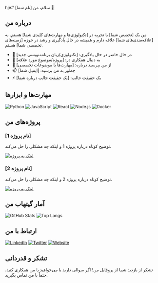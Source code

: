 hje# سلام، من [نام شما] 👋

## درباره من

من یک [تخصص شما] با تجربه در [تکنولوژی‌ها و مهارت‌های کلیدی شما] هستم. به [علاقه‌مندی‌های شما] علاقه دارم و همیشه در حال یادگیری و رشد در حوزه [زمینه‌های تخصصی شما] هستم.

- 🌱 در حال حاضر در حال یادگیری: [تکنولوژی/زبان برنامه‌نویسی جدید]
- 👯 به دنبال همکاری در: [پروژه/موضوع مورد علاقه]
- 💬 از من بپرسید درباره: [مهارت‌ها یا موضوعات تخصصی]
- 📫 چطور به من برسید: [ایمیل شما]
- ⚡ یک حقیقت جالب: [یک حقیقت جالب درباره شما]

## مهارت‌ها و ابزارها

![Python](https://img.shields.io/badge/-Python-3776AB?style=flat-square&logo=python&logoColor=white)
![JavaScript](https://img.shields.io/badge/-JavaScript-F7DF1E?style=flat-square&logo=javascript&logoColor=black)
![React](https://img.shields.io/badge/-React-61DAFB?style=flat-square&logo=react&logoColor=white)
![Node.js](https://img.shields.io/badge/-Node.js-339933?style=flat-square&logo=node.js&logoColor=white)
![Docker](https://img.shields.io/badge/-Docker-2496ED?style=flat-square&logo=docker&logoColor=white)

## پروژه‌های من

### [نام پروژه 1]
توضیح کوتاه درباره پروژه 1 و اینکه چه مشکلی را حل می‌کند.

[![لینک به پروژه](https://github-readme-stats.vercel.app/api/pin/?username=نام‌کاربری‌شما&repo=نام-پروژه&theme=radical)](https://github.com/نام‌کاربری‌شما/نام-پروژه)

### [نام پروژه 2]
توضیح کوتاه درباره پروژه 2 و اینکه چه مشکلی را حل می‌کند.

[![لینک به پروژه](https://github-readme-stats.vercel.app/api/pin/?username=نام‌کاربری‌شما&repo=نام-پروژه&theme=radical)](https://github.com/نام‌کاربری‌شما/نام-پروژه)

## آمار گیتهاب من

![GitHub Stats](https://github-readme-stats.vercel.app/api?username=نام‌کاربری‌شما&show_icons=true&theme=radical)
![Top Langs](https://github-readme-stats.vercel.app/api/top-langs/?username=نام‌کاربری‌شما&layout=compact&theme=radical)

## ارتباط با من

[![LinkedIn](https://img.shields.io/badge/LinkedIn-%230077B5.svg?style=flat-square&logo=linkedin&logoColor=white)](https://www.linkedin.com/in/sayh3x)
[![Twitter](https://img.shields.io/badge/Twitter-%231DA1F2.svg?style=flat-square&logo=twitter&logoColor=white)](https://twitter.com/sayh3x)
[![Website](https://img.shields.io/badge/Website-%2312100E.svg?style=flat-square&logo=wordpress&logoColor=white)](https://www.h3xcode.ir)

## تشکر و قدردانی

تشکر از بازدید شما از پروفایل من! اگر سوالی دارید یا می‌خواهید با من همکاری کنید، حتماً با من تماس بگیرید.
